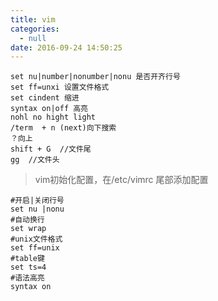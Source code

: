 ```yaml
---
title: vim
categories:
  - null
date: 2016-09-24 14:50:25
---
```


	set nu|number|nonumber|nonu 是否开齐行号
	set ff=unxi 设置文件格式
	set cindent 缩进
	syntax on|off 高亮
	nohl no hight light
	/term  + n (next)向下搜索
	？向上
	shift + G  //文件尾
	gg 	//文件头
<!--more-->
> vim初始化配置，在/etc/vimrc 尾部添加配置

	#开启|关闭行号
	set nu |nonu
	#自动换行
	set wrap 
	#unix文件格式
	set ff=unix
	#table键
	set ts=4
	#语法高亮
	syntax on